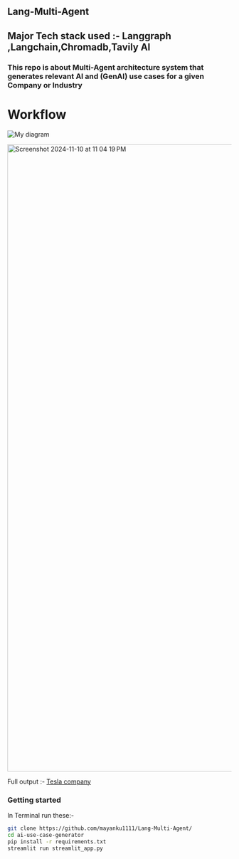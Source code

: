 ## Lang-Multi-Agent


## Major Tech stack used :- Langgraph ,Langchain,Chromadb,Tavily AI
### This repo is about Multi-Agent architecture system that generates relevant AI and (GenAI) use cases for a given Company or Industry

# Workflow 

![My diagram](https://github.com/user-attachments/assets/e0bdeee0-fdca-4ef6-b4a0-82195cf8a1f5)

<img width="1410" alt="Screenshot 2024-11-10 at 11 04 19 PM" src="https://github.com/user-attachments/assets/e4e971a1-d649-4011-aeb3-04b45b59c686">

Full output :- [Tesla company](Tesla_analysis.md)


### Getting started

In Terminal run these:-

```sh
git clone https://github.com/mayanku1111/Lang-Multi-Agent/
cd ai-use-case-generator
pip install -r requirements.txt
streamlit run streamlit_app.py

